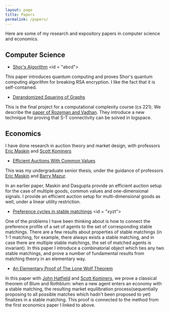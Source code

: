 ```yaml
---
layout: page
title: Papers
permalink: /papers/
---
```

Here are some of my research and expository papers in computer science and economics.


## Computer Science

*   [Shor's Algorithm](/assets/pdf/Shor.pdf) <id = "abcd">

This paper introduces quantum computing and proves Shor's quantum computing algorithm for breaking RSA encryption. I like the fact that it is self-contained.

*   [Derandomized Squaring of Graphs](/assets/pdf/Derandsq.pdf)

This is the final project for a computational complexity course (cs 221). We describe the [paper of Rozeman and Vadhan](https://people.seas.harvard.edu/~salil/research/derand_squaring-abs.html). They introduce a new technique for proving that S-T connectivity can be solved in logspace.

## Economics

I have done research in auction theory and market design, with professors [Eric Maskin](https://scholar.harvard.edu/maskin/home) and [Scott Kominers](https://www.hbs.edu/faculty/Pages/profile.aspx?facId=500905)

* [Efficient Auctions With Common Values](/assets/pdf/efficient_auctions.pdf)

This was my undergraduate senior thesis, under the guidance of professors [Eric Maskin](https://scholar.harvard.edu/maskin/home) and [Barry Mazur](http://www.math.harvard.edu/~mazur/).

In an earlier paper, Maskin and Dasgupta provide an efficient auction setup for the case of multiple goods, common values and one-dimensional signals. I provide an efficient auction setup for multi-dimensional goods as well, under a linear utility restriction.

* [Preference cycles in stable matchings](/assets/pdf/Prefcycle.pdf) <id = "xyzt">

One of the problems I have been thinking about is how to connect the preference profile of a set of agents to the set of corresponding stable matchings. There are a few results about properties of stable matchings (in 1-1 matching, for example, there always exists a stable matching, and in case there are multiple stable matchings, the set of matched agents is invariant). In this paper I introduce a combinatorial object which ties any two stable matchings, and prove a number of fundamental results from matching theory in an elementary way.

* [An Elementary Proof of The Lone Wolf Theorem](/assets/pdf/lonewolf.pdf)

In this paper with [John Hatfield](https://www.mccombs.utexas.edu/Directory/Profiles/Hatfield-John) and [Scott Kominers](https://www.hbs.edu/faculty/Pages/profile.aspx?facId=500905), we prove a classical theorem of Blum and Rothblum: when a new agent enters an economy with a stable matching, the resulting market equilibration process(sequentially proposing to all possible matches which hadn't been proposed to yet) finalizes in a stable matching. This proof is connected to the method from the first economics paper I linked to above.

